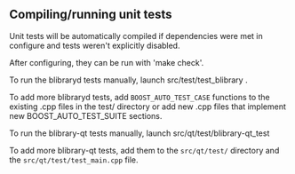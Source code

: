 Compiling/running unit tests
------------------------------------

Unit tests will be automatically compiled if dependencies were met in configure
and tests weren't explicitly disabled.

After configuring, they can be run with 'make check'.

To run the blibraryd tests manually, launch src/test/test_blibrary .

To add more blibraryd tests, add `BOOST_AUTO_TEST_CASE` functions to the existing
.cpp files in the test/ directory or add new .cpp files that
implement new BOOST_AUTO_TEST_SUITE sections.

To run the blibrary-qt tests manually, launch src/qt/test/blibrary-qt_test

To add more blibrary-qt tests, add them to the `src/qt/test/` directory and
the `src/qt/test/test_main.cpp` file.
